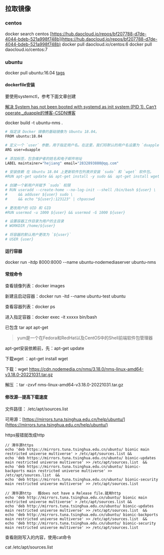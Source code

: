 ## 拉取镜像
### centos
docker search centos
[https://hub.daocloud.io/repos/bf207788-d7de-4044-bdeb-521a998f748b](https://hub.daocloud.io/repos/bf207788-d7de-4044-bdeb-521a998f748b)
docker pull daocloud.io/centos:6 
docker pull daocloud.io/centos:7

### ubuntu
 docker pull ubuntu:16.04
[tags](https://hub.docker.com/_/ubuntu/tags)

#### dockerfile安装
要使用systemctl，参考下面文章创建

[解决 System has not been booted with systemd as init system (PID 1). Can‘t operate._duapple的博客-CSDN博客](https://blog.csdn.net/duapple/article/details/125194979)



docker build -t ubuntu-nms .



```bash
# 指定该 Docker 镜像的基础镜像为 Ubuntu 18.04。
FROM ubuntu:18.04

# 定义一个 `user` 参数，用于指定用户名。在这里，我们将默认的用户名设置为 `duapple`
ARG user=duapple

# 添加标签，包含维护者的姓名和电子邮件地址
LABEL maintainer="hejiang" email="2832893880@qq.com"

# 安装依赖 在 Ubuntu 18.04 上更新软件包列表并安装 `sudo` 和 `wget` 软件包。
#RUN apt-get update && apt-get install -y sudo &&　apt-get install wget -y

# 创建一个新用户并赋予 `sudo` 权限
# RUN useradd --create-home --no-log-init --shell /bin/bash ${user} \
#     && adduser ${user} sudo \
#     && echo "${user}:123123" | chpasswd

# 更改用户的 UID 和 GID
#RUN usermod -u 1000 ${user} && usermod -G 1000 ${user}

# 设置容器工作目录为用户的主目录
# WORKDIR /home/${user}

# 将容器的默认用户更改为 `${user}`
# USER {user}

```


#### 运行容器

docker run -itdp 8000:8000 --name ubuntu-nodemediaserver ubuntu-nms


#### 常规命令
查看镜像列表：docker images

新建且启动容器：docker run -itd --name ubuntu-test ubuntu

查看容器列表：docker ps

进入指定容器：docker exec -it xxxxx   bin/bash

已包含 tar apt apt-get



> yum是一个在Fedora和RedHat以及CentOS中的Shell前端软件包管理器



apt-get安装依赖前，先：apt-get update



下载wget ：apt-get install wget

下载：wget https://cdn.nodemedia.cn/nms/3.18.0/nms-linux-amd64-v3.18.0-20221031.tar.gz

解压 ：tar -zxvf nms-linux-amd64-v3.18.0-20221031.tar.gz



#### 修改源--提高下载速度

文件路径： /etc/apt/sources.list

可用源：[https://mirrors.tuna.tsinghua.edu.cn/help/ubuntu/](https://mirrors.tuna.tsinghua.edu.cn/help/ubuntu/)

https报错就改成http



```vue
// 清华源https
echo 'deb https://mirrors.tuna.tsinghua.edu.cn/ubuntu/ bionic main restricted universe multiverse' > /etc/apt/sources.list && 
echo 'deb https://mirrors.tuna.tsinghua.edu.cn/ubuntu/ bionic-updates main restricted universe multiverse' >> /etc/apt/sources.list  &&
echo 'deb https://mirrors.tuna.tsinghua.edu.cn/ubuntu/ bionic-backports main restricted universe multiverse' >> /etc/apt/sources.list  &&
echo 'deb https://mirrors.tuna.tsinghua.edu.cn/ubuntu/ bionic-security main restricted universe multiverse' >> /etc/apt/sources.list
   
// 清华源http   报does not have a Release file.就用http
echo 'deb http://mirrors.tuna.tsinghua.edu.cn/ubuntu/ bionic main restricted universe multiverse' > /etc/apt/sources.list && 
echo 'deb http://mirrors.tuna.tsinghua.edu.cn/ubuntu/ bionic-updates main restricted universe multiverse' >> /etc/apt/sources.list  &&
echo 'deb http://mirrors.tuna.tsinghua.edu.cn/ubuntu/ bionic-backports main restricted universe multiverse' >> /etc/apt/sources.list  &&
echo 'deb http://mirrors.tuna.tsinghua.edu.cn/ubuntu/ bionic-security main restricted universe multiverse' >> /etc/apt/sources.list
```



查看刚刚写入的内容，使用cat命令

cat /etc/apt/sources.list